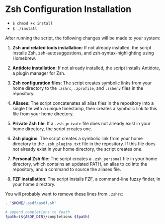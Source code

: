 # Zsh Configuration Installation

* `$ chmod +x install`
* `$ ./install`

After running the script, the following changes will be made to your system:

1. **Zsh and related tools installation**: If not already installed, the script installs Zsh, zsh-autosuggestions, and zsh-syntax-highlighting using Homebrew.

2. **Antidote installation**: If not already installed, the script installs Antidote, a plugin manager for Zsh.

3. **Zsh configuration files**: The script creates symbolic links from your home directory to the `.zshrc`, `.zprofile`, and `.zshenv` files in the repository.

4. **Aliases**: The script concatenates all alias files in the repository into a single file with a unique timestamp, then creates a symbolic link to this file from your home directory.

5. **Private Zsh file**: If a `.zsh_private` file does not already exist in your home directory, the script creates one.

6. **Zsh plugins**: The script creates a symbolic link from your home directory to the `.zsh_plugins.txt` file in the repository. If this file does not already exist in your home directory, the script creates one.

7. **Personal Zsh file**: The script creates a `.zsh_personal` file in your home directory, which contains an updated PATH, an alias to cd into the repository, and a command to source the aliases file.

8. **FZF installation**: The script installs FZF, a command-line fuzzy finder, in your home directory.




You will probably want to remove these lines from `.zshrc`:

```bash
. "$HOME/.asdf/asdf.sh"

# append completions to fpath
fpath=(${ASDF_DIR}/completions $fpath)
```